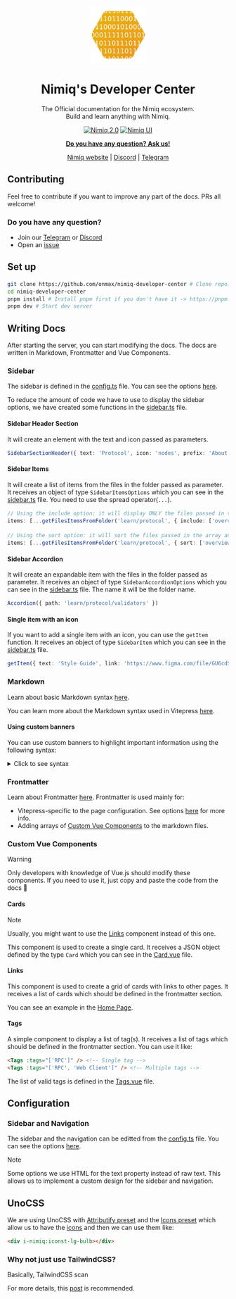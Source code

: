 <br />
<p align="center">
  <a href="https://github.com/nimiq/nimiq-developer-center">
    <img src="assets/developer-center-logo.jpg" alt="Logo" width="130" />
  </a>

<h1 align="center">
Nimiq's Developer Center
</h1>
<p align="center">
The Official documentation for the Nimiq ecosystem.<br>
Build and learn anything with Nimiq.
<p>

<p align="center">
  <a href="https://nimiq.com/" target="__blank"><img src="https://img.shields.io/badge/Nimiq%202.0-WIP-blue?style=flat&colorA=002438&colorB=41c399" alt="Nimiq 2.0"></a>
  <a href="https://nimiq.com/" target="__blank"><img src="https://img.shields.io/badge/Nimiq%20UI-WIP-blue?style=flat&colorA=002438&colorB=41c399" alt="Nimiq UI"></a>
</p>

<p align="center">
<a href="https://t.me/joinchat/AAAAAEJW-ozFwo7Er9jpHw"><b>Do you have any question? Ask us!</b></a>
</p>
<p align="center">
  <a href="https://nimiq.com/">Nimiq website</a> | <a href="https://discord.gg/cMHemg8">Discord</a> | <a href="https://t.me/joinchat/AAAAAEJW-ozFwo7Er9jpHw">Telegram</a>
</p>

## Contributing

Feel free to contribute if you want to improve any part of the docs. PRs all welcome!

### Do you have any question?

- Join our [Telegram](https://t.me/joinchat/AAAAAEJW-ozFwo7Er9jpHw) or [Discord](https://discord.gg/cMHemg8)
- Open an [issue](/issues/new)

## Set up

```bash
git clone https://github.com/onmax/nimiq-developer-center # Clone repo. You can also fork it and clone from your fork
cd nimiq-developer-center
pnpm install # Install pnpm first if you don't have it -> https://pnpm.io/installation
pnpm dev # Start dev server
```

## Writing Docs

After starting the server, you can start modifying the docs. The docs are written in Markdown, Frontmatter and Vue Components.

### Sidebar

The sidebar is defined in the [config.ts](/.vitepress/config.ts) file. You can see the options [here](https://vitepress.vuejs.org/guide/basic-config.html#config-file).

To reduce the amount of code we have to use to display the sidebar options, we have created some functions in the [sidebar.ts](/.vitepress/theme/utils/sidebar.ts) file.

#### Sidebar Header Section

It will create an element with the text and icon passed as parameters.

```ts
SidebarSectionHeader({ text: 'Protocol', icon: 'nodes', prefix: 'About the' })
```

#### Sidebar Items

It will create a list of items from the files in the folder passed as parameter. It receives an object of type `SidebarItemsOptions` which you can see in the [sidebar.ts](/.vitepress/theme/utils/sidebar.ts) file. You need to use the spread operator(`...`).

```ts
// Using the include option: it will display ONLY the files passed in the array
items: [...getFilesItemsFromFolder('learn/protocol', { include: ['overview', 'glossary', 'block-format'] })]

// Using the sort option: it will sort the files passed in the array and then it will include the rest of files in the folder
items: [...getFilesItemsFromFolder('learn/protocol', { sort: ['overview', 'glossary', 'block-format'] })]
```

#### Sidebar Accordion

It will create an expandable item with the files in the folder passed as parameter. It receives an object of type `SidebarAccordionOptions` which you can see in the [sidebar.ts](/.vitepress/theme/utils/sidebar.ts) file. The name it will be the folder name.

```ts
Accordion({ path: 'learn/protocol/validators' })
```

#### Single item with an icon

If you want to add a single item with an icon, you can use the `getItem` function. It receives an object of type `SidebarItem` which you can see in the [sidebar.ts](/.vitepress/theme/utils/sidebar.ts) file.

```ts
getItem({ text: 'Style Guide', link: 'https://www.figma.com/file/GU6cdS85S2v13QcdzW9v8Tav/NIMIQ-Style-Guide-(Oct-18)?type=design&node-id=0-1&mode=design&t=kLhdbJNNEnvBZrxV-0', icon: 'i-logos:figma' }),
```

### Markdown

Learn about basic Markdown syntax [here](https://docs.github.com/en/get-started/writing-on-github/getting-started-with-writing-and-formatting-on-github/basic-writing-and-formatting-syntax).

You can learn more about the Markdown syntax used in Vitepress [here](./markdown-examples.md).

#### Using custom banners

You can use custom banners to highlight important information using the following syntax:

<details>
<summary>Click to see syntax</summary>

```md
::: info
This is an info box.
:::

::: tip
This is a tip.
:::

::: warning
This is a warning.
:::

::: danger
This is a dangerous warning.
:::

::: details
This is a details block.
:::

::: goal
Getting started by building a minimal...
:::
```

</details>

### Frontmatter

Learn about Frontmatter [here](https://jekyllrb.com/docs/front-matter/). Frontmatter is used mainly for:

- Vitepress-specific to the page configuration. See options [here](https://vitepress.dev/reference/frontmatter-config#frontmatter-config) for more info.
- Adding arrays of [Custom Vue Components](#custom-vue-components) to the markdown files.

### Custom Vue Components

> [!WARNING]
> Only developers with knowledge of Vue.js should modify these components. If you need to use it, just copy and paste the code from the docs 🙂

#### Cards

> [!NOTE]
> Usually, you might want to use the [Links](#links) component instead of this one.

This component is used to create a single card. It receives a JSON object defined by the type `Card` which you can see in the [Card.vue](/.vitepress/theme/components/Card.vue) file.

#### Links

This component is used to create a grid of cards with links to other pages. It receives a list of cards which should be defined in the frontmatter section.

You can see an example in the [Home Page](/index.md).

#### Tags

A simple component to display a list of tag(s). It receives a list of tags which should be defined in the frontmatter section. You can use it like:

```md
<Tags :tags="['RPC']" /> <!-- Single tag -->
<Tags :tags="['RPC', 'Web Client']" /> <!-- Multiple tags -->
```

The list of valid tags is defined in the [Tags.vue](/.vitepress/theme/components/Tags.vue) file.

## Configuration

### Sidebar and Navigation

The sidebar and the navigation can be editted from the [config.ts](/.vitepress/config.ts) file. You can see the options [here](https://vitepress.vuejs.org/guide/basic-config.html#config-file).

> [!NOTE]
> Some options we use HTML for the text property instead of raw text. This allows us to implement a custom design for the sidebar and navigation.

## UnoCSS

We are using UnoCSS with [Attributify preset](https://unocss.dev/presets/attributify) and the [Icons preset](https://unocss.dev/presets/icons) which allow us to have the [icons](assets/icons) and then we can use them like:

```html
<div i-nimiq:iconst-lg-bulb></div>
```

### Why not just use TailwindCSS?

Basically, TailwindCSS scan

For more details, this [post](https://antfu.me/posts/windicss-and-tailwind-jit) is recommended.
